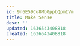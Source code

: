 ```yaml
---
id: 9n6E59Cu8Mb0ppbQpmIVm
title: Make Sense
desc: ''
updated: 1636543408818
created: 1636543408818
---
```


